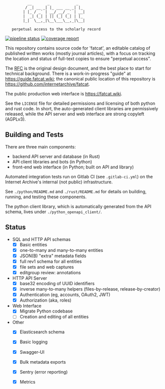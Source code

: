 
              __       _            _   
             / _| __ _| |_ ___ __ _| |_ 
            | |_ / _` | __/ __/ _` | __|
            |  _| (_| | || (_| (_| | |_ 
            |_|  \__,_|\__\___\__,_|\__|

       perpetual access to the scholarly record


[![pipeline status](https://gitlab.com/bnewbold/fatcat/badges/master/pipeline.svg)](https://gitlab.com/bnewbold/fatcat/commits/master)
[![coverage report](https://gitlab.com/bnewbold/fatcat/badges/master/coverage.svg)](https://gitlab.com/bnewbold/fatcat/commits/master)

This repository contains source code for 'fatcat', an editable catalog of
published written works (mostly journal articles), with a focus on tracking
the location and status of full-text copies to ensure "perpetual access".

The [RFC](./fatcat-rfc.md) is the original design document, and the best place
to start for technical background. There is a work-in-progress "guide" at
<https://guide.fatcat.wiki>; the canonical public location of this repository
is <https://github.com/internetarchive/fatcat>.

The public production web interface is <https://fatcat.wiki>.

See the `LICENSE` file for detailed permissions and licensing of both python
and rust code. In short, the auto-generated client libraries are permissively
released, while the API server and web interface are strong copyleft (AGPLv3).

## Building and Tests

There are three main components:

- backend API server and database (in Rust)
- API client libraries and bots (in Python)
- front-end web interface (in Python; built on API and library)

Automated integration tests run on Gitlab CI (see `.gitlab-ci.yml`) on the
Internet Archive's internal (not public) infrastructure.

See `./python/README.md` and `./rust/README.md` for details on building,
running, and testing these components.

The python client library, which is automatically generated from the API
schema, lives under `./python_openapi_client/`.

## Status

- SQL and HTTP API schemas
    - [x] Basic entities
    - [x] one-to-many and many-to-many entities
    - [x] JSON(B) "extra" metadata fields
    - [x] full rev1 schema for all entities
    - [x] file sets and web captures
    - [x] editgroup review: annotations
- HTTP API Server
    - [x] base32 encoding of UUID identifiers
    - [x] inverse many-to-many helpers (files-by-release, release-by-creator)
    - [x] Authentication (eg, accounts, OAuth2, JWT)
    - [x] Authorization (aka, roles)
- Web Interface
    - [x] Migrate Python codebase
    - [ ] Creation and editing of all entities
- Other
    - [x] Elasticsearch schema
    - [x] Basic logging
    - [x] Swagger-UI 
    - [x] Bulk metadata exports
    - [x] Sentry (error reporting)
    - [x] Metrics


